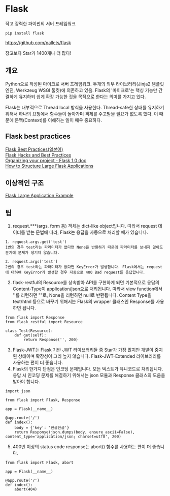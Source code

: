 # Flask
작고 강력한 파이썬의 서버 프레임워크
~~~
pip install flask
~~~
<https://github.com/pallets/flask>

장고보다 Star가 1400개나 더 많다!

## 개요
Python으로 작성된 마이크로 서버 프레임워크. 두개의 외부 라이브러리(Jinja2 템플릿 엔진, Werkzeug WSGI 툴킷)에 의존하고 있음. Flask의 '마이크로'는 핵싱 기능만 간결하게 유지하되 쉽게 확장 가능한 것을 목적으로 한다는 의미를 가지고 있다.

Flask는 내부적으로 Thread local 방식을 사용한다. Thread-safe한 상태를 유지하기 위해서 하나의 요청에서 함수들이 돌아가며 객체를 주고받을 필요가 없도록 했다. 이 때문에 문맥(Context)를 이해하는 일이 매우 중요하다.

## Flask best practices
<a href="https://github.com/yoshiya0503/Flask-Best-Practices/wiki">Flask Best Practices(일본어)</a>  
<a href="http://slides.skien.cc/flask-hacks-and-best-practices">Flask Hacks and Best Practices</a>  
<a href="http://exploreflask.com/en/latest/organizing.html">Organizing your project - Flask 1.0 doc</a>  
<a href="https://www.digitalocean.com/community/tutorials/how-to-structure-large-flask-applications">How to Structure Large Flask Applications</a>

## 이상적인 구조
<a href="https://github.com/JoMingyu/Flask-Large-Application-Example">Flask Large Application Example</a>

## 팁
1. request.***(args, form 등) 객체는 dict-like object입니다. 따라서 request 데이터를 받는 문법에 따라, Flask는 응답을 자동으로 처리할 때가 있습니다.
~~~
1. request.args.get('test')
1번의 경우 test라는 파라미터가 없다면 None을 반환하기 때문에 파라미터를 보내지 않아도 분기에 문제가 생기지 않습니다.

2. request.args['test']
2번의 경우 test라는 파라미터가 없다면 KeyError가 발생합니다. Flask에서는 request에 대하여 KeyError가 발생할 경우 자동으로 400 Bad request를 응답합니다.
~~~
2. flask-restful의 Resource를 상속받아 API를 구현하게 되면 기본적으로 응답의 Content-Type이 application/json으로 처리됩니다. 따라서 view function에서 ''를 리턴하면 ""로, None을 리턴하면 null로 반환됩니다. Content Type을 text/html 등으로 바꾸기 위해서는 Flask의 wrapper 클래스인 Response를 사용하면 됩니다.
~~~
from flask import Response
from flask_restful import Resource

class Test(Resource):
    def get(self):
        return Response('', 200)
~~~
3. Flask-JWT는 Flask 기반 JWT 라이브러리들 중 Star가 가장 많지만 개발이 중지된 상태이며 확장성이 그리 높지 않습니다. Flask-JWT-Extended 라이브러리를 사용하는 편이 더 좋습니다.
4. Flask의 한가지 단점은 인코딩 문제입니다. 모든 텍스트가 유니코드로 처리됩니다. 응답 시 인코딩 문제를 해결하기 위해서는 json 모듈과 Response 클래스의 도움을 받아야 합니다.
~~~
import json

from flask import Flask, Response

app = Flask(__name__)

@app.route('/')
def index():
    body = {'key': '한글한글'}
    return Response(json.dumps(body, ensure_ascii=False), content_type='application/json; charset=utf8', 200)
~~~
5. 400번 이상의 status code response는 abort() 함수를 사용하는 편이 더 좋습니다.
~~~
from flask import Flask, abort

app = Flask(__name__)

@app.route('/')
def index():
    abort(404)
~~~
